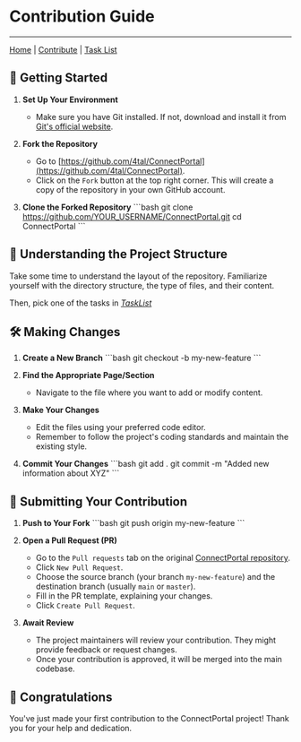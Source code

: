 # Contribution Guide

---
[Home](home.md) | [Contribute](./contribute.md) | [Task List](./todos.md)

## 🚀 Getting Started

1. **Set Up Your Environment**
   - Make sure you have Git installed. If not, download and install it from [Git's official website](https://git-scm.com/).

2. **Fork the Repository**
   - Go to [https://github.com/4tal/ConnectPortal](https://github.com/4tal/ConnectPortal).
   - Click on the `Fork` button at the top right corner. This will create a copy of the repository in your own GitHub account.

3. **Clone the Forked Repository**
   \```bash
   git clone <https://github.com/YOUR_USERNAME/ConnectPortal.git>
   cd ConnectPortal
   \```

## 📖 Understanding the Project Structure

Take some time to understand the layout of the repository. Familiarize yourself with the directory structure, the type of files, and their content.

Then, pick one of the tasks in [*TaskList*](./todos.md)

## 🛠 Making Changes

1. **Create a New Branch**
   \```bash
   git checkout -b my-new-feature
   \```

2. **Find the Appropriate Page/Section**
   - Navigate to the file where you want to add or modify content.

3. **Make Your Changes**
   - Edit the files using your preferred code editor.
   - Remember to follow the project's coding standards and maintain the existing style.

4. **Commit Your Changes**
   \```bash
   git add .
   git commit -m "Added new information about XYZ"
   \```

## 🚀 Submitting Your Contribution

1. **Push to Your Fork**
   \```bash
   git push origin my-new-feature
   \```

2. **Open a Pull Request (PR)**
   - Go to the `Pull requests` tab on the original [ConnectPortal repository](https://github.com/4tal/ConnectPortal).
   - Click `New Pull Request`.
   - Choose the source branch (your branch `my-new-feature`) and the destination branch (usually `main` or `master`).
   - Fill in the PR template, explaining your changes.
   - Click `Create Pull Request`.

3. **Await Review**
   - The project maintainers will review your contribution. They might provide feedback or request changes.
   - Once your contribution is approved, it will be merged into the main codebase.

## 🎉 Congratulations

You've just made your first contribution to the ConnectPortal project! Thank you for your help and dedication.
